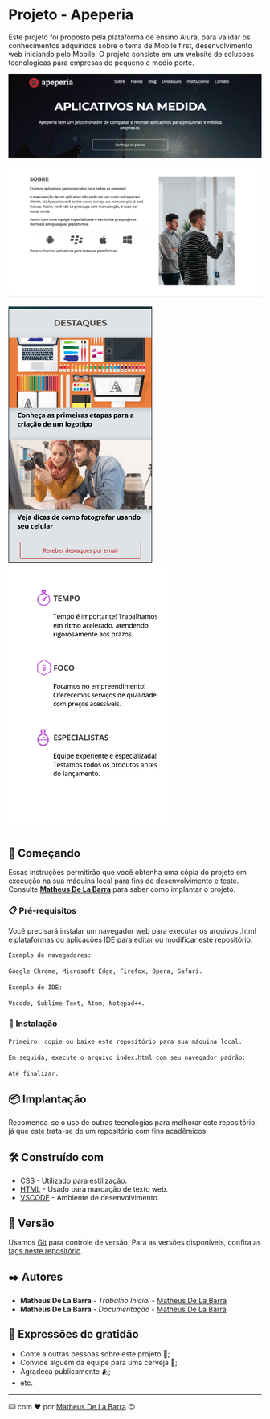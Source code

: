 # Projeto - Apeperia

Este projeto foi proposto pela plataforma de ensino Alura, para validar os conhecimentos adquiridos sobre o tema de Mobile first, desenvolvimento web iniciando pelo Mobile. O projeto consiste em um website de solucoes tecnologicas para empresas de pequeno e medio porte.

![Desktop-cabecalho](layout/desktop/cabecalho.png)

![Desktop-sobre](layout/desktop/sobre.png)

![Mobile-destaques](layout/mobile/destaques-mobile.png) ![Mobile-diferenciais](layout/mobile/diferenciais-mobile.png)

## 🚀 Começando

Essas instruções permitirão que você obtenha uma cópia do projeto em execução na sua máquina local para fins de desenvolvimento e teste. Consulte **[Matheus De La Barra](https://www.linkedin.com/in/matheusdelabarra)** para saber como implantar o projeto.

### 📋 Pré-requisitos

Você precisará instalar um navegador web para executar os arquivos .html e plataformas ou aplicações IDE para editar ou modificar este repositório.

```
Exemplo de navegadores:

Google Chrome, Microsoft Edge, Firefox, Opera, Safari.

Exemplo de IDE: 

Vscode, Sublime Text, Atom, Notepad++.
```

### 🔧 Instalação

```
Primeiro, copie ou baixe este repositório para sua máquina local.

Em seguida, execute o arquivo index.html com seu navegador padrão:

Até finalizar.
```

## 📦 Implantação

Recomenda-se o uso de outras tecnologias para melhorar este repositório, já que este trata-se de um repositório com fins acadêmicos.

## 🛠️ Construído com

* [CSS](https://www.alura.com.br/formacao-html-e-css) - Utilizado para estilização.
* [HTML](https://www.alura.com.br/formacao-html-e-css) - Usado para marcação de texto web.
* [VSCODE](https://vscode.dev) - Ambiente de desenvolvimento.

## 📌 Versão

Usamos [Git](https://git-scm.com) para controle de versão. Para as versões disponíveis, confira as [tags neste repositório](https://github.com/MatheusDeLaBarra/projeto-apaperia/tags). 

## ✒️ Autores

* **Matheus De La Barra** - *Trabalho Inicial* - [Matheus De La Barra](https://github.com/MatheusDeLaBarra)
* **Matheus De La Barra** - *Documentação* - [Matheus De La Barra](https://github.com/MatheusDeLaBarra)

## 🎁 Expressões de gratidão

* Conte a outras pessoas sobre este projeto 📢;
* Convide alguém da equipe para uma cerveja 🍺;
* Agradeça publicamente 🫂;
* etc.


---
⌨️ com ❤️ por [Matheus De La Barra](https://github.com/MatheusDeLaBarra) 😊